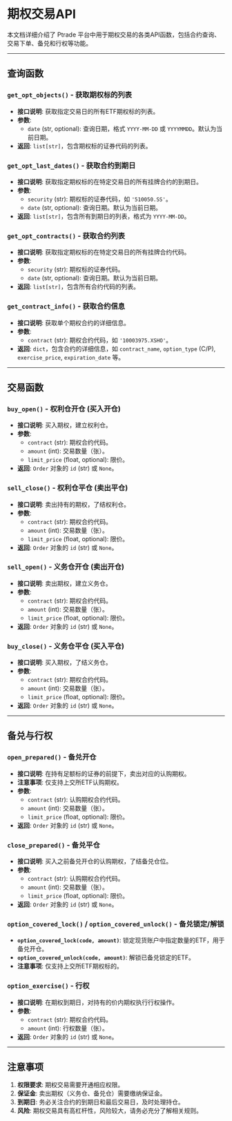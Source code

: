 # 期权交易API

本文档详细介绍了 Ptrade 平台中用于期权交易的各类API函数，包括合约查询、交易下单、备兑和行权等功能。

---

## 查询函数

### `get_opt_objects()` - 获取期权标的列表

-   **接口说明**: 获取指定交易日的所有ETF期权标的列表。
-   **参数**:
    -   `date` (str, optional): 查询日期，格式 `YYYY-MM-DD` 或 `YYYYMMDD`。默认为当前日期。
-   **返回**: `list[str]`，包含期权标的证券代码的列表。

### `get_opt_last_dates()` - 获取合约到期日

-   **接口说明**: 获取指定期权标的在特定交易日的所有挂牌合约的到期日。
-   **参数**:
    -   `security` (str): 期权标的证券代码，如 `'510050.SS'`。
    -   `date` (str, optional): 查询日期。默认为当前日期。
-   **返回**: `list[str]`，包含所有到期日的列表，格式为 `YYYY-MM-DD`。

### `get_opt_contracts()` - 获取合约列表

-   **接口说明**: 获取指定期权标的在特定交易日的所有挂牌合约代码。
-   **参数**:
    -   `security` (str): 期权标的证券代码。
    -   `date` (str, optional): 查询日期。默认为当前日期。
-   **返回**: `list[str]`，包含所有合约代码的列表。

### `get_contract_info()` - 获取合约信息

-   **接口说明**: 获取单个期权合约的详细信息。
-   **参数**:
    -   `contract` (str): 期权合约代码，如 `'10003975.XSHO'`。
-   **返回**: `dict`，包含合约的详细信息，如 `contract_name`, `option_type` (C/P), `exercise_price`, `expiration_date` 等。

---

## 交易函数

### `buy_open()` - 权利仓开仓 (买入开仓)

-   **接口说明**: 买入期权，建立权利仓。
-   **参数**:
    -   `contract` (str): 期权合约代码。
    -   `amount` (int): 交易数量（张）。
    -   `limit_price` (float, optional): 限价。
-   **返回**: `Order` 对象的 `id` (str) 或 `None`。

### `sell_close()` - 权利仓平仓 (卖出平仓)

-   **接口说明**: 卖出持有的期权，了结权利仓。
-   **参数**:
    -   `contract` (str): 期权合约代码。
    -   `amount` (int): 交易数量（张）。
    -   `limit_price` (float, optional): 限价。
-   **返回**: `Order` 对象的 `id` (str) 或 `None`。

### `sell_open()` - 义务仓开仓 (卖出开仓)

-   **接口说明**: 卖出期权，建立义务仓。
-   **参数**:
    -   `contract` (str): 期权合约代码。
    -   `amount` (int): 交易数量（张）。
    -   `limit_price` (float, optional): 限价。
-   **返回**: `Order` 对象的 `id` (str) 或 `None`。

### `buy_close()` - 义务仓平仓 (买入平仓)

-   **接口说明**: 买入期权，了结义务仓。
-   **参数**:
    -   `contract` (str): 期权合约代码。
    -   `amount` (int): 交易数量（张）。
    -   `limit_price` (float, optional): 限价。
-   **返回**: `Order` 对象的 `id` (str) 或 `None`。

---

## 备兑与行权

### `open_prepared()` - 备兑开仓

-   **接口说明**: 在持有足额标的证券的前提下，卖出对应的认购期权。
-   **注意事项**: 仅支持上交所ETF认购期权。
-   **参数**:
    -   `contract` (str): 认购期权合约代码。
    -   `amount` (int): 交易数量（张）。
    -   `limit_price` (float, optional): 限价。
-   **返回**: `Order` 对象的 `id` (str) 或 `None`。

### `close_prepared()` - 备兑平仓

-   **接口说明**: 买入之前备兑开仓的认购期权，了结备兑仓位。
-   **参数**:
    -   `contract` (str): 认购期权合约代码。
    -   `amount` (int): 交易数量（张）。
    -   `limit_price` (float, optional): 限价。
-   **返回**: `Order` 对象的 `id` (str) 或 `None`。

### `option_covered_lock()` / `option_covered_unlock()` - 备兑锁定/解锁

-   **`option_covered_lock(code, amount)`**: 锁定现货账户中指定数量的ETF，用于备兑开仓。
-   **`option_covered_unlock(code, amount)`**: 解锁已备兑锁定的ETF。
-   **注意事项**: 仅支持上交所ETF期权标的。

### `option_exercise()` - 行权

-   **接口说明**: 在期权到期日，对持有的价内期权执行行权操作。
-   **参数**:
    -   `contract` (str): 期权合约代码。
    -   `amount` (int): 行权数量（张）。
-   **返回**: `Order` 对象的 `id` (str) 或 `None`。

---

## 注意事项

1.  **权限要求**: 期权交易需要开通相应权限。
2.  **保证金**: 卖出期权（义务仓、备兑仓）需要缴纳保证金。
3.  **到期日**: 务必关注合约的到期日和最后交易日，及时处理持仓。
4.  **风险**: 期权交易具有高杠杆性，风险较大，请务必充分了解相关规则。

